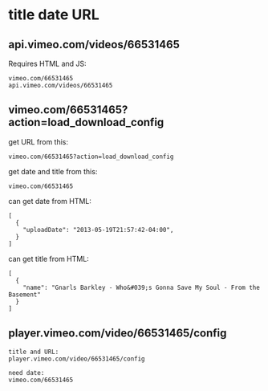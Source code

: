 # title date URL

## api.vimeo.com/videos/66531465

Requires HTML and JS:

~~~
vimeo.com/66531465
api.vimeo.com/videos/66531465
~~~

## vimeo.com/66531465?action=load_download_config

get URL from this:

~~~
vimeo.com/66531465?action=load_download_config
~~~

get date and title from this:

~~~
vimeo.com/66531465
~~~

can get date from HTML:

~~~
[
  {
    "uploadDate": "2013-05-19T21:57:42-04:00",
  }
]
~~~

can get title from HTML:

~~~
[
  {
    "name": "Gnarls Barkley - Who&#039;s Gonna Save My Soul - From the Basement"
  }
]
~~~

## player.vimeo.com/video/66531465/config

~~~
title and URL:
player.vimeo.com/video/66531465/config

need date:
vimeo.com/66531465
~~~
